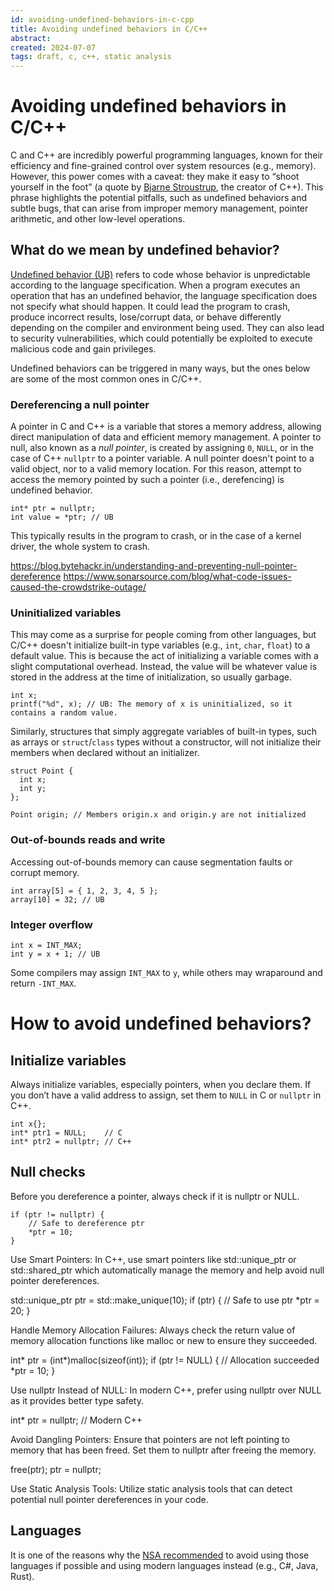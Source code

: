 ```yaml
---
id: avoiding-undefined-behaviors-in-c-cpp
title: Avoiding undefined behaviors in C/C++
abstract: 
created: 2024-07-07
tags: draft, c, c++, static analysis
---
```

# Avoiding undefined behaviors in C/C++
C and C++ are incredibly powerful programming languages, known for their efficiency and fine-grained control over system resources (e.g., memory). However, this power comes with a caveat: they make it easy to “shoot yourself in the foot” (a quote by [Bjarne Stroustrup](https://www.stroustrup.com/quotes.html), the creator of C++). This phrase highlights the potential pitfalls, such as undefined behaviors and subtle bugs, that can arise from improper memory management, pointer arithmetic, and other low-level operations.

## What do we mean by undefined behavior?
[Undefined behavior (UB)](https://en.m.wikipedia.org/wiki/Undefined_behavior) refers to code whose behavior is unpredictable according to the language specification. When a program executes an operation that has an undefined behavior, the language specification does not specify what should happen. It could lead the program to crash, produce incorrect results, lose/corrupt data, or behave differently depending on the compiler and environment being used. They can also lead to security vulnerabilities, which could potentially be exploited to execute malicious code and gain privileges.

Undefined behaviors can be triggered in many ways, but the ones below are some of the most common ones in C/C++.

### Dereferencing a null pointer
A pointer in C and C++ is a variable that stores a memory address, allowing direct manipulation of data and efficient memory management. A pointer to null, also known as a *null pointer*, is created by assigning `0`, `NULL`, or in the case of C++ `nullptr` to a pointer variable. A null pointer doesn't point to a valid object, nor to a valid memory location. For this reason, attempt to access the memory pointed by such a pointer (i.e., derefencing) is undefined behavior.
```
int* ptr = nullptr;
int value = *ptr; // UB
```
This typically results in the program to crash, or in the case of a kernel driver, the whole system to crash.

https://blog.bytehackr.in/understanding-and-preventing-null-pointer-dereference
https://www.sonarsource.com/blog/what-code-issues-caused-the-crowdstrike-outage/

### Uninitialized variables
This may come as a surprise for people coming from other languages, but C/C++ doesn't initialize built-in type variables (e.g., `int`, `char`, `float`) to a default value. This is because the act of initializing a variable comes with a slight computational overhead. Instead, the value will be whatever value is stored in the address at the time of initialization, so usually garbage.
```
int x;
printf("%d", x); // UB: The memory of x is uninitialized, so it contains a random value.
```
Similarly, structures that simply aggregate variables of built-in types, such as arrays or `struct`/`class` types without a constructor, will not initialize their members when declared without an initializer.
```
struct Point {
  int x;
  int y;
};

Point origin; // Members origin.x and origin.y are not initialized
```

### Out-of-bounds reads and write
Accessing out-of-bounds memory can cause segmentation faults or corrupt memory.
```
int array[5] = { 1, 2, 3, 4, 5 };
array[10] = 32; // UB
```

### Integer overflow
```
int x = INT_MAX;
int y = x + 1; // UB
```
Some compilers may assign `INT_MAX` to `y`, while others may wraparound and return `-INT_MAX`.


# How to avoid undefined behaviors?
## Initialize variables
Always initialize variables, especially pointers, when you declare them. If you don’t have a valid address to assign, set them to `NULL` in C or `nullptr` in C++.
```
int x{};
int* ptr1 = NULL;    // C
int* ptr2 = nullptr; // C++
```

## Null checks
Before you dereference a pointer, always check if it is nullptr or NULL.
```
if (ptr != nullptr) {
    // Safe to dereference ptr
    *ptr = 10;
}
```

Use Smart Pointers: In C++, use smart pointers like std::unique_ptr or std::shared_ptr which automatically manage the memory and help avoid null pointer dereferences.

std::unique_ptr<int> ptr = std::make_unique<int>(10);
if (ptr) {
    // Safe to use ptr
    *ptr = 20;
}

Handle Memory Allocation Failures: Always check the return value of memory allocation functions like malloc or new to ensure they succeeded.

int* ptr = (int*)malloc(sizeof(int));
if (ptr != NULL) {
    // Allocation succeeded
    *ptr = 10;
}

Use nullptr Instead of NULL: In modern C++, prefer using nullptr over NULL as it provides better type safety.

int* ptr = nullptr; // Modern C++

Avoid Dangling Pointers: Ensure that pointers are not left pointing to memory that has been freed. Set them to nullptr after freeing the memory.

free(ptr);
ptr = nullptr;

Use Static Analysis Tools: Utilize static analysis tools that can detect potential null pointer dereferences in your code. 


## Languages

It is one of the reasons why the [NSA recommended](https://media.defense.gov/2022/Nov/10/2003112742/-1/-1/0/CSI_SOFTWARE_MEMORY_SAFETY.PDF) to avoid using those languages if possible and using modern languages instead (e.g., C#, Java, Rust).